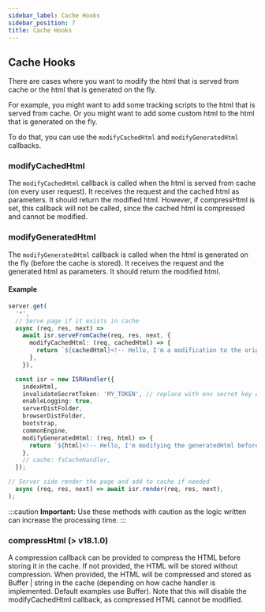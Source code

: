 ```yaml
---
sidebar_label: Cache Hooks
sidebar_position: 7
title: Cache Hooks
---
```


## Cache Hooks

There are cases where you want to modify the html that is served from cache or the html that is generated on the fly.

For example, you might want to add some tracking scripts to the html that is served from cache. Or you might want to add some custom html to the html that is generated on the fly.

To do that, you can use the `modifyCachedHtml` and `modifyGeneratedHtml` callbacks.

### modifyCachedHtml

The `modifyCachedHtml` callback is called when the html is served from cache (on every user request). It receives the request and the cached html as parameters. It should return the modified html. However, if compressHtml is set, this callback will not be called, since the cached html is compressed and cannot be modified.

### modifyGeneratedHtml

The `modifyGeneratedHtml` callback is called when the html is generated on the fly (before the cache is stored). It receives the request and the generated html as parameters. It should return the modified html.

#### Example

```ts
server.get(
  '*',
  // Serve page if it exists in cache
  async (req, res, next) =>
    await isr.serveFromCache(req, res, next, {
      modifyCachedHtml: (req, cachedHtml) => {
        return `${cachedHtml}<!-- Hello, I'm a modification to the original cache! -->`;
      },
    }),

  const isr = new ISRHandler({
    indexHtml,
    invalidateSecretToken: 'MY_TOKEN', // replace with env secret key ex. process.env.REVALIDATE_SECRET_TOKEN
    enableLogging: true,
    serverDistFolder,
    browserDistFolder,
    bootstrap,
    commonEngine,
    modifyGeneratedHtml: (req, html) => {
      return `${html}<!-- Hello, I'm modifying the generatedHtml before caching it! -->`;
    },
    // cache: fsCacheHandler,
  });

// Server side render the page and add to cache if needed
  async (req, res, next) => await isr.render(req, res, next),
);
```

:::caution **Important:**
Use these methods with caution as the logic written can increase the processing time.
:::

### compressHtml (> v18.1.0)

A compression callback can be provided to compress the HTML before storing it in the cache. If not provided, the HTML will be stored without compression. When provided, the HTML will be compressed and stored as Buffer | string in the cache (depending on how cache handler is implemented. Default examples use Buffer). Note that this will disable the modifyCachedHtml callback, as compressed HTML cannot be modified.
